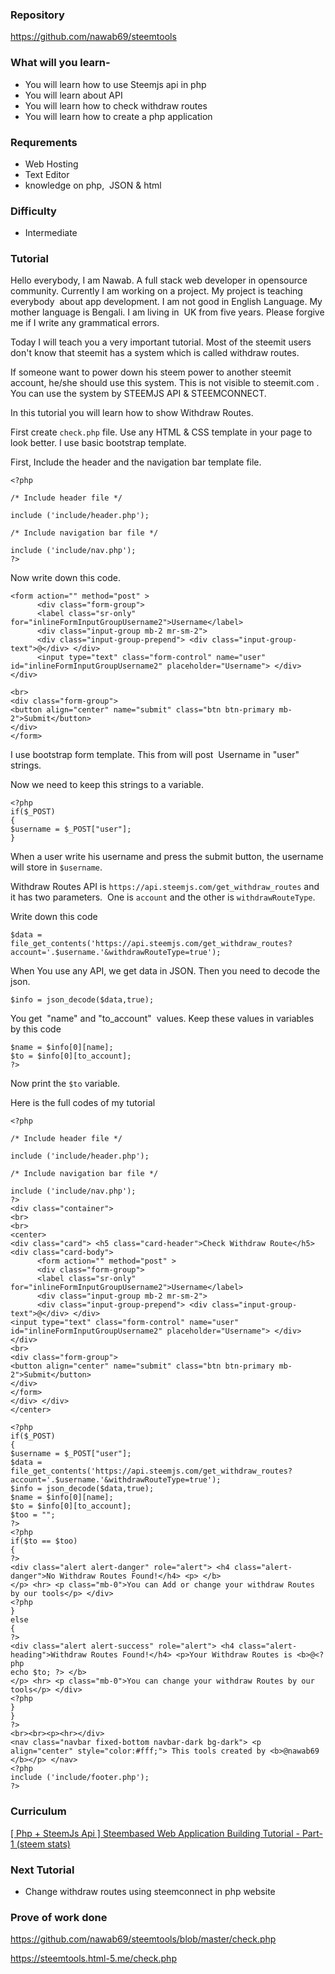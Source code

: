 
### Repository

https://github.com/nawab69/steemtools

### What will you learn-

- You will learn how to use Steemjs api in php
- You will learn about API
- You will learn how to check withdraw routes
- You will learn how to create a php application

### Requrements

- Web Hosting
- Text Editor
- knowledge on php,  JSON & html

### Difficulty

- Intermediate

### Tutorial

Hello everybody, I am Nawab. A full stack web developer in opensource community. Currently I am working on a project. My project is teaching everybody  about app development. I am not good in English Language. My mother language is Bengali. I am living in  UK from five years. Please forgive me if I write any grammatical errors.

Today I will teach you a very important tutorial. Most of the steemit users don't know that steemit has a system which is called withdraw routes.

If someone want to power down his steem power to another steemit account, he/she should use this system. This is not visible to steemit.com .  You can use the system by STEEMJS API & STEEMCONNECT.

In this tutorial you will learn how to show Withdraw Routes.

First create ``check.php`` file. Use any HTML & CSS template in your page to look better. I use basic bootstrap template.

First, Include the header and the navigation bar template file. 
```
<?php

/* Include header file */

include ('include/header.php');

/* Include navigation bar file */

include ('include/nav.php');
?>
```
Now write down this code.

```
<form action="" method="post" >
      <div class="form-group">
      <label class="sr-only" for="inlineFormInputGroupUsername2">Username</label> 
      <div class="input-group mb-2 mr-sm-2"> 
      <div class="input-group-prepend"> <div class="input-group-text">@</div> </div> 
      <input type="text" class="form-control" name="user" id="inlineFormInputGroupUsername2" placeholder="Username"> </div> </div>

<br>
<div class="form-group">
<button align="center" name="submit" class="btn btn-primary mb-2">Submit</button> 
</div>
</form>
```
I use bootstrap form template. This from will post  Username in "user" strings.

Now we need to keep this strings to a variable.

```
<?php 
if($_POST)
{
$username = $_POST["user"];
}
```
When a user write his username and press the submit button, the username will store in ``$username``.

Withdraw Routes API is ``https://api.steemjs.com/get_withdraw_routes`` and it has two parameters.  One is ``account`` and the other is ``withdrawRouteType``.

Write down this code

```
$data = file_get_contents('https://api.steemjs.com/get_withdraw_routes?account='.$username.'&withdrawRouteType=true');
```
When You use any API, we get data in JSON. Then you need to decode the json.

```
$info = json_decode($data,true);
```
You get  "name" and "to_account"  values. Keep these values in variables by this code

```
$name = $info[0][name];
$to = $info[0][to_account];
?>
```
Now print the ``$to`` variable.
<?php echo $to ; ?>

Here is the full codes of my tutorial
```
<?php

/* Include header file */

include ('include/header.php');

/* Include navigation bar file */

include ('include/nav.php');
?>
<div class="container">
<br>
<br>
<center>
<div class="card"> <h5 class="card-header">Check Withdraw Route</h5> <div class="card-body"> 
      <form action="" method="post" >
      <div class="form-group">
      <label class="sr-only" for="inlineFormInputGroupUsername2">Username</label> 
      <div class="input-group mb-2 mr-sm-2"> 
      <div class="input-group-prepend"> <div class="input-group-text">@</div> </div> 
<input type="text" class="form-control" name="user" id="inlineFormInputGroupUsername2" placeholder="Username"> </div> </div>
<br>
<div class="form-group">
<button align="center" name="submit" class="btn btn-primary mb-2">Submit</button> 
</div>
</form>
</div> </div>
</center>

<?php 
if($_POST)
{
$username = $_POST["user"];
$data = file_get_contents('https://api.steemjs.com/get_withdraw_routes?account='.$username.'&withdrawRouteType=true');
$info = json_decode($data,true);
$name = $info[0][name];
$to = $info[0][to_account];
$too = "";
?>
<?php
if($to == $too)
{ 
?>
<div class="alert alert-danger" role="alert"> <h4 class="alert-danger">No Withdraw Routes Found!</h4> <p> </b>
</p> <hr> <p class="mb-0">You can Add or change your withdraw Routes by our tools</p> </div>
<?php
}
else
{
?>
<div class="alert alert-success" role="alert"> <h4 class="alert-heading">Withdraw Routes Found!</h4> <p>Your Withdraw Routes is <b>@<?php
echo $to; ?> </b>
</p> <hr> <p class="mb-0">You can change your withdraw Routes by our tools</p> </div>
<?php
}
}
?>
<br><br><p><hr></div>
<nav class="navbar fixed-bottom navbar-dark bg-dark"> <p align="center" style="color:#fff;"> This tools created by <b>@nawab69 </b></p> </nav>
<?php
include ('include/footer.php');
?>
```

### Curriculum
[[ Php + SteemJs Api ] Steembased Web Application Building Tutorial - Part-1 (steem stats)](https://steemit.com/utopian-io/@nawab69/php-steemjs-api-steembased-web-application-building-tutorial-part-1-steem-stats)

### Next Tutorial
- Change withdraw routes using steemconnect in php website

### Prove of work done

https://github.com/nawab69/steemtools/blob/master/check.php

https://steemtools.html-5.me/check.php

